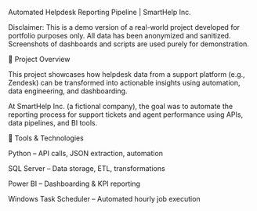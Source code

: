 Automated Helpdesk Reporting Pipeline | SmartHelp Inc.

Disclaimer: This is a demo version of a real-world project developed for portfolio purposes only. All data has been anonymized and sanitized. Screenshots of dashboards and scripts are used purely for demonstration.

📌 Project Overview

This project showcases how helpdesk data from a support platform (e.g., Zendesk) can be transformed into actionable insights using automation, data engineering, and dashboarding.

At SmartHelp Inc. (a fictional company), the goal was to automate the reporting process for support tickets and agent performance using APIs, data pipelines, and BI tools.

🧰 Tools & Technologies

Python – API calls, JSON extraction, automation

SQL Server – Data storage, ETL, transformations

Power BI – Dashboarding & KPI reporting

Windows Task Scheduler – Automated hourly job execution

